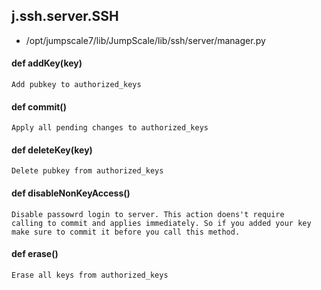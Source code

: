 ## j.ssh.server.SSH

- /opt/jumpscale7/lib/JumpScale/lib/ssh/server/manager.py

#### def addKey(key) 

    Add pubkey to authorized_keys

#### def commit() 

    Apply all pending changes to authorized_keys

#### def deleteKey(key) 

    Delete pubkey from authorized_keys

#### def disableNonKeyAccess() 

    Disable passowrd login to server. This action doens't require
    calling to commit and applies immediately. So if you added your key
    make sure to commit it before you call this method.

#### def erase() 

    Erase all keys from authorized_keys

